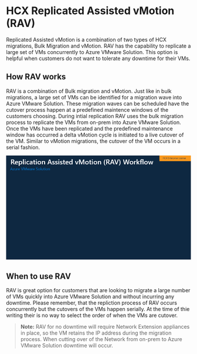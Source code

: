 # HCX Replicated Assisted vMotion (RAV) 
Replicated Assisted vMotion is a combination of two types of HCX migrations, Bulk Migration and vMotion. RAV has the capability to replicate a large set of VMs concurrently to Azure VMware Solution. This option is helpful when customers do not want to tolerate any downtime for their VMs. 

## How RAV works 
RAV is a combination of Bulk migration and vMotion. Just like in bulk migrations, a large set of VMs can be identified for a migration wave into Azure VMware Solution. These migration waves can be scheduled have the cutover process happen at a predefined maintence windows of the customers choosing. During intial replication RAV uses the bulk migration process to replicate the VMs from on-prem into Azure VMware Solution. Once the VMs have been replicated and the predefined maintenance window has occurred a delta vMotion cycle is initiated to a live cutover of the VM. Similar to vMotion migrations, the cutover of the VM occurs in a serial fashion. 

![HCX RAV](../images/hcx-RAV.gif)

## When to use RAV
RAV is great option for customers that are looking to migrate a large number of VMs quickly into Azure VMware Solution and without incurring any downtime. Please remember, that the repliction process of RAV occurs concurrently but the cutovers of the VMs happen serially. At the time of thie writing their is no way to select the order of when the VMs are cutover. 

>**Note:** RAV for no downtime will require Network Extension appliances in place, so the VM retains the IP address during the migration process. When cutting over of the Network from on-prem to Azure VMware Solution downtime will occur. 
